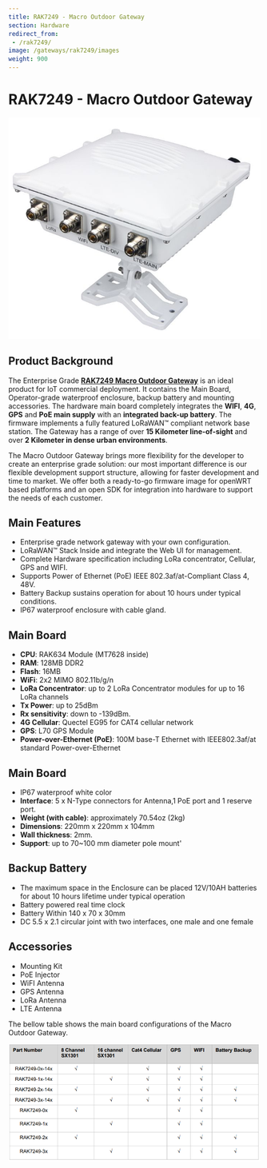 ```yaml
---
title: RAK7249 - Macro Outdoor Gateway
section: Hardware
redirect_from:
 - /rak7249/
image: /gateways/rak7249/images
weight: 900
---
```

# RAK7249 - Macro Outdoor Gateway

![Figure 1: RAK7249 Macro Outdoor Gateway](images/rak7249.jpg)

## Product Background

The Enterprise Grade [**RAK7249 Macro Outdoor Gateway**](https://store.rakwireless.com/products/rak7249-diy-outdoor-gateway) is an ideal product for IoT commercial deployment. It contains the Main Board, Operator-grade waterproof enclosure, backup battery and mounting accessories. The hardware main board completely integrates the **WIFI**, **4G**, **GPS** and **PoE main supply** with an **integrated back-up battery**. The firmware implements a fully featured LoRaWAN™ compliant network base station. The Gateway has a range of over **15 Kilometer line-of-sight** and over **2 Kilometer in dense urban environments**.

The Macro Outdoor Gateway brings more flexibility for the developer to create an enterprise grade solution: our most important difference is our flexible development support structure, allowing for faster development and time to market. We offer both a ready-to-go firmware image for openWRT based platforms and an open SDK for integration into hardware to support the needs of each customer.

## Main Features
* Enterprise grade network gateway with your own configuration.
* LoRaWAN™ Stack Inside and integrate the Web UI for management.
* Complete Hardware specification including LoRa concentrator, Cellular, GPS and WIFI.
* Supports Power of Ethernet (PoE) IEEE 802.3af/at-Compliant Class 4, 48V.
* Battery Backup sustains operation for about 10 hours under typical conditions.
* IP67 waterproof enclosure with cable gland.

## Main Board
* **CPU**: RAK634 Module (MT7628 inside)
* **RAM**: 128MB DDR2
* **Flash**: 16MB
* **WiFi**: 2x2 MIMO 802.11b/g/n
* **LoRa Concentrator**: up to 2 LoRa Concentrator modules for up to 16 LoRa channels
* **Tx Power**: up to 25dBm
* **Rx sensitivity**: down to -139dBm.
* **4G Cellular**: Quectel EG95 for CAT4 cellular network
* **GPS**: L70 GPS Module
* **Power-over-Ethernet (PoE)**: 100M base-T Ethernet with IEEE802.3af/at standard Power-over-Ethernet

## Main Board
* IP67 waterproof white color
* **Interface**: 5 x N-Type connectors for Antenna,1 PoE port and 1 reserve port.
* **Weight (with cable)**: approximately 70.54oz (2kg)
* **Dimensions**: 220mm x 220mm x 104mm
* **Wall thickness**: 2mm.
* **Support**: up to 70~100 mm diameter pole mount'

## Backup Battery
* The maximum space in the Enclosure can be placed 12V/10AH batteries for about 10 hours lifetime under typical operation
* Battery powered real time clock
* Battery Within 140 x 70 x 30mm
* DC 5.5 x 2.1 circular joint with two interfaces, one male and one female

## Accessories
* Mounting Kit
* PoE Injector
* WiFI Antenna
* GPS Antenna
* LoRa Antenna
* LTE Antenna

The bellow table shows the main board configurations of the Macro Outdoor Gateway.

![Figure 2: RAK7249 Main Board Configurations](images/rak7249_config.png)